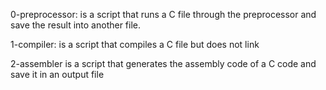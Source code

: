 0-preprocessor: is a script that runs a C file through the preprocessor and save the result into another file.

1-compiler: is a script that compiles a C file but does not link

2-assembler is a script that generates the assembly code of a C code and save it in an output file
